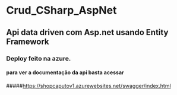 # Crud_CSharp_AspNet

## Api data driven com Asp.net usando Entity Framework
### Deploy feito na azure.

#### para ver a documentação da api basta acessar


#####https://shopcaputov1.azurewebsites.net/swagger/index.html
